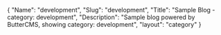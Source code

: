 {
 "Name": "development",
 "Slug": "development",
 "Title": "Sample Blog - category: development",
 "Description": "Sample blog powered by ButterCMS, showing category: development",
 "layout": "category"
}